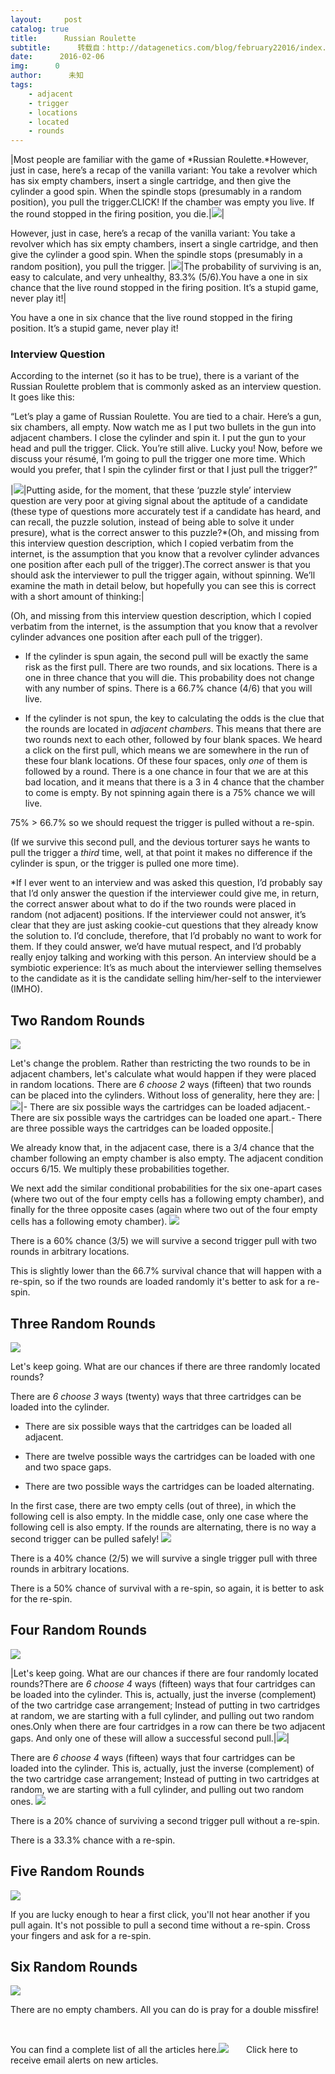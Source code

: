 ```yaml
---
layout:     post
catalog: true
title:      Russian Roulette
subtitle:      转载自：http://datagenetics.com/blog/february22016/index.html
date:      2016-02-06
img:      0
author:      未知
tags:
    - adjacent
    - trigger
    - locations
    - located
    - rounds
---
```

|Most people are familiar with the game of *Russian Roulette.*However, just in case, here’s a recap of the vanilla variant: You take a revolver which has six empty chambers, insert a single cartridge, and then give the cylinder a good spin. When the spindle stops (presumably in a random position), you pull the trigger.CLICK! If the chamber was empty you live. If the round stopped in the firing position, you die.|![](http://datagenetics.com/blog/february22016/gun.png)|

However, just in case, here’s a recap of the vanilla variant: You take a revolver which has six empty chambers, insert a single cartridge, and then give the cylinder a good spin. When the spindle stops (presumably in a random position), you pull the trigger.
|![](http://datagenetics.com/blog/february22016/round.png)|The probability of surviving is an, easy to calculate, and very unhealthy, 83.3% (5/6).You have a one in six chance that the live round stopped in the firing position. It’s a stupid game, never play it!|

You have a one in six chance that the live round stopped in the firing position. It’s a stupid game, never play it!

### Interview Question

According to the internet (so it has to be true), there is a variant of the Russian Roulette problem that is commonly asked as an interview question. It goes like this:

“Let’s play a game of Russian Roulette. You are tied to a chair. Here’s a gun, six chambers, all empty. Now watch me as I put two bullets in the gun into adjacent chambers. I close the cylinder and spin it. I put the gun to your head and pull the trigger. Click. You’re still alive. Lucky you! Now, before we discuss your résumé, I’m going to pull the trigger one more time. Which would you prefer, that I spin the cylinder first or that I just pull the trigger?”

|![](http://datagenetics.com/blog/february22016/2a.png)|Putting aside, for the moment, that these ‘puzzle style’ interview question are very poor at giving signal about the aptitude of a candidate (these type of questions more accurately test if a candidate has heard, and can recall, the puzzle solution, instead of being able to solve it under presure), what is the correct answer to this puzzle?*(Oh, and missing from this interview question description, which I copied verbatim from the internet, is the assumption that you know that a revolver cylinder advances one position after each pull of the trigger).The correct answer is that you should ask the interviewer to pull the trigger again, without spinning. We’ll examine the math in detail below, but hopefully you can see this is correct with a short amount of thinking:|

(Oh, and missing from this interview question description, which I copied verbatim from the internet, is the assumption that you know that a revolver cylinder advances one position after each pull of the trigger).

- If the cylinder is spun again, the second pull will be exactly the same risk as the first pull. There are two rounds, and six locations. There is a one in three chance that you will die. This probability does not change with any number of spins. There is a 66.7% chance (4/6) that you will live.

- If the cylinder is not spun, the key to calculating the odds is the clue that the rounds are located in *adjacent chambers*. This means that there are two rounds next to each other, followed by four blank spaces. We heard a click on the first pull, which means we are somewhere in the run of these four blank locations. Of these four spaces, only *one* of them is followed by a round. There is a one chance in four that we are at this bad location, and it means that there is a 3 in 4 chance that the chamber to come is empty. By not spinning again there is a 75% chance we will live.


75% > 66.7% so we should request the trigger is pulled without a re-spin.


(If we survive this second pull, and the devious torturer says he wants to pull the trigger a *third* time, well, at that point it makes no difference if the cylinder is spun, or the trigger is pulled one more time).



*If I ever went to an interview and was asked this question, I’d probably say that I’d only answer the question if the interviewer could give me, in return, the correct answer about what to do if the two rounds were placed in random (not adjacent) positions. If the interviewer could not answer, it’s clear that they are just asking cookie-cut questions that they already know the solution to. I’d conclude, therefore, that I’d probably no want to work for them. If they could answer, we’d have mutual respect, and I’d probably really enjoy talking and working with this person. An interview should be a symbiotic experience: It’s as much about the interviewer selling themselves to the candidate as it is the candidate selling him/her-self to the interviewer (IMHO).




## Two Random Rounds

![](http://datagenetics.com/blog/february22016/round.png)


Let's change the problem. Rather than restricting the two rounds to be in adjacent chambers, let's calculate what would happen if they were placed in random locations. There are *6 choose 2* ways (fifteen) that two rounds can be placed into the cylinders. Without loss of generality, here they are:
|![](http://datagenetics.com/blog/february22016/grid.png)|- There are six possible ways the cartridges can be loaded adjacent.- There are six possible ways the cartridges can be loaded one apart.- There are three possible ways the cartridges can be loaded opposite.|

We already know that, in the adjacent case, there is a 3/4 chance that the chamber following an empty chamber is also empty. The adjacent condition occurs 6/15. We multiply these probabilities together.

We next add the similar conditional probabilities for the six one-apart cases (where two out of the four empty cells has a following empty chamber), and finally for the three opposite cases (again where two out of the four empty cells has a following emoty chamber).
![](http://datagenetics.com/blog/february22016/eq2.png)


There is a 60% chance (3/5) we will survive a second trigger pull with two rounds in arbitrary locations.

This is slightly lower than the 66.7% survival chance that will happen with a re-spin, so if the two rounds are loaded randomly it's better to ask for a re-spin.

## Three Random Rounds


![](http://datagenetics.com/blog/february22016/round.png)


Let's keep going. What are our chances if there are three randomly located rounds?

There are *6 choose 3* ways (twenty) ways that three cartridges can be loaded into the cylinder.

- There are six possible ways that the cartridges can be loaded all adjacent.

- There are twelve possible ways the cartridges can be loaded with one and two space gaps.

- There are two possible ways the cartridges can be loaded alternating.


In the first case, there are two empty cells (out of three), in which the following cell is also empty. In the middle case, only one case where the following cell is also empty. If the rounds are alternating, there is no way a second trigger can be pulled safely!
![](http://datagenetics.com/blog/february22016/eq3.png)


There is a 40% chance (2/5) we will survive a single trigger pull with three rounds in arbitrary locations.

There is a 50% chance of survival with a re-spin, so again, it is better to ask for the re-spin.

## Four Random Rounds



![](http://datagenetics.com/blog/february22016/round.png)

|Let's keep going. What are our chances if there are four randomly located rounds?There are *6 choose 4* ways (fifteen) ways that four cartridges can be loaded into the cylinder. This is, actually, just the inverse (complement) of the two cartridge case arrangement; Instead of putting in two cartridges at random, we are starting with a full cylinder, and pulling out two random ones.Only when there are four cartridges in a row can there be two adjacent gaps. And only one of these will allow a successful second pull.|![](http://datagenetics.com/blog/february22016/gun2.png)|

There are *6 choose 4* ways (fifteen) ways that four cartridges can be loaded into the cylinder. This is, actually, just the inverse (complement) of the two cartridge case arrangement; Instead of putting in two cartridges at random, we are starting with a full cylinder, and pulling out two random ones.
![](http://datagenetics.com/blog/february22016/eq4.png)


There is a 20% chance of surviving a second trigger pull without a re-spin.

There is a 33.3% chance with a re-spin.

## Five Random Rounds




![](http://datagenetics.com/blog/february22016/round.png)


If you are lucky enough to hear a first click, you'll not hear another if you pull again. It's not possible to pull a second time without a re-spin. Cross your fingers and ask for a re-spin.

## Six Random Rounds





![](http://datagenetics.com/blog/february22016/round.png)


There are no empty chambers. All you can do is pray for a double missfire!




 

You can find a complete list of all the articles here.![](http://datagenetics.com/images/n.gif)
      Click here to receive email alerts on new articles.
